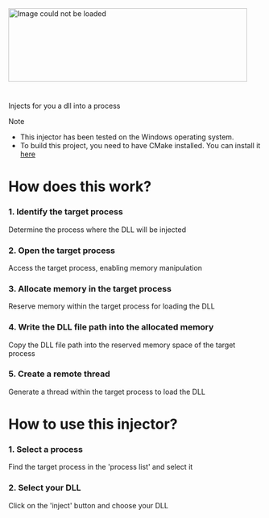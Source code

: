 <img src="https://cdn.discordapp.com/attachments/847075046329679903/1244424817801957437/brave-HSoN9lpqE5-unscreen.gif?ex=6664e26c&is=666390ec&hm=01f1e0d674580916c28fefc054374c0adbdaac910c460a288e096b6165ee5cfc&" alt="Image could not be loaded" width="474" height="146">

#
Injects for you a dll into a process

> [!NOTE]
> - This injector has been tested on the Windows operating system.
> - To build this project, you need to have CMake installed. You can install it <a href="https://cmake.org/download/">here</a>

# How does this work?
### 1. Identify the target process
Determine the process where the DLL will be injected

### 2. Open the target process
Access the target process, enabling memory manipulation

### 3. Allocate memory in the target process
Reserve memory within the target process for loading the DLL

### 4. Write the DLL file path into the allocated memory
Copy the DLL file path into the reserved memory space of the target process

### 5. Create a remote thread
Generate a thread within the target process to load the DLL

# How to use this injector?
### 1. Select a process
Find the target process in the 'process list' and select it

### 2. Select your DLL
Click on the 'inject' button and choose your DLL
